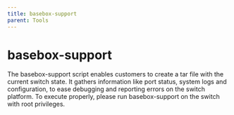 ```yaml
---
title: basebox-support
parent: Tools
---
```


# basebox-support

The basebox-support script enables customers to create a tar file with the current switch state. It gathers information like port status, system logs and configuration, to ease debugging and reporting errors on the switch platform. To execute properly, please run basebox-support on the switch with root privileges.
